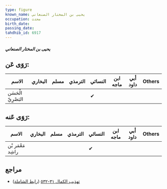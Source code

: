 ```yaml
---
type: figure
known_name: يحيى بن المختار الصنعاني
occupation: محدث
birth_date:
passing_date:
tahdhib_id: 6917
---
```

##### يحيى بن المختار الصنعاني

## رَوَى عَن:
| الاسم               | البخاري | مسلم | الترمذي | النسائي | ابن ماجه | أبي داود | Others |
| ------------------- | ------- | ---- | ------- | ------- | -------- | -------- | ------ |
| الْحَسَن البَصْرِيّ |         |      |         | ✔       |          |          |        |
## رَوَى عَنه:
| الاسم             | البخاري | مسلم | الترمذي | النسائي | ابن ماجه | أبي داود | Others |
| ----------------- | ------- | ---- | ------- | ------- | -------- | -------- | ------ |
| مَعْمَر بْن راشِد |         |      |         | ✔       |          |          |        |
## مراجع
- [تهذيب الكمال ٣١-٥٣٢](obsidian://open?vault=Tahdhib-al-Kamal&file=Figures/٦٩١٧-يحيى%20بن%20المختار%20الصنعاني) ([رابط الشاملة](https://shamela.ws/book/3722/17080))